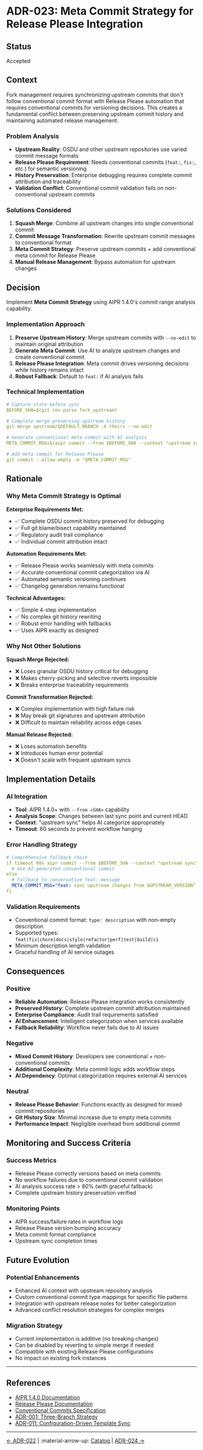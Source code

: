 # ADR-023: Meta Commit Strategy for Release Please Integration

## Status
Accepted

## Context
Fork management requires synchronizing upstream commits that don't follow conventional commit format with Release Please automation that requires conventional commits for versioning decisions. This creates a fundamental conflict between preserving upstream commit history and maintaining automated release management.

### Problem Analysis
- **Upstream Reality**: OSDU and other upstream repositories use varied commit message formats
- **Release Please Requirement**: Needs conventional commits (`feat:`, `fix:`, etc.) for semantic versioning
- **History Preservation**: Enterprise debugging requires complete commit attribution and traceability
- **Validation Conflict**: Conventional commit validation fails on non-conventional upstream commits

### Solutions Considered
1. **Squash Merge**: Combine all upstream changes into single conventional commit
2. **Commit Message Transformation**: Rewrite upstream commit messages to conventional format
3. **Meta Commit Strategy**: Preserve upstream commits + add conventional meta commit for Release Please
4. **Manual Release Management**: Bypass automation for upstream changes

## Decision
Implement **Meta Commit Strategy** using AIPR 1.4.0's commit range analysis capability.

### Implementation Approach
1. **Preserve Upstream History**: Merge upstream commits with `--no-edit` to maintain original attribution
2. **Generate Meta Commit**: Use AI to analyze upstream changes and create conventional commit
3. **Release Please Integration**: Meta commit drives versioning decisions while history remains intact
4. **Robust Fallback**: Default to `feat:` if AI analysis fails

### Technical Implementation
```yaml
# Capture state before sync
BEFORE_SHA=$(git rev-parse fork_upstream)

# Complete merge preserving upstream history
git merge upstream/$DEFAULT_BRANCH -X theirs --no-edit

# Generate conventional meta commit with AI analysis
META_COMMIT_MSG=$(aipr commit --from $BEFORE_SHA --context "upstream sync")

# Add meta commit for Release Please
git commit --allow-empty -m "$META_COMMIT_MSG"
```

## Rationale

### Why Meta Commit Strategy is Optimal

**Enterprise Requirements Met:**

- ✅ Complete OSDU commit history preserved for debugging
- ✅ Full git blame/bisect capability maintained  
- ✅ Regulatory audit trail compliance
- ✅ Individual commit attribution intact

**Automation Requirements Met:**

- ✅ Release Please works seamlessly with meta commits
- ✅ Accurate conventional commit categorization via AI
- ✅ Automated semantic versioning continues
- ✅ Changelog generation remains functional

**Technical Advantages:**

- ✅ Simple 4-step implementation
- ✅ No complex git history rewriting
- ✅ Robust error handling with fallbacks
- ✅ Uses AIPR exactly as designed

### Why Not Other Solutions

**Squash Merge Rejected:**

- ❌ Loses granular OSDU history critical for debugging
- ❌ Makes cherry-picking and selective reverts impossible
- ❌ Breaks enterprise traceability requirements

**Commit Transformation Rejected:**

- ❌ Complex implementation with high failure risk
- ❌ May break git signatures and upstream attribution
- ❌ Difficult to maintain reliability across edge cases

**Manual Release Rejected:**

- ❌ Loses automation benefits
- ❌ Introduces human error potential
- ❌ Doesn't scale with frequent upstream syncs

## Implementation Details

### AI Integration

- **Tool**: AIPR 1.4.0+ with `--from <SHA>` capability
- **Analysis Scope**: Changes between last sync point and current HEAD
- **Context**: "upstream sync" helps AI categorize appropriately
- **Timeout**: 60 seconds to prevent workflow hanging

### Error Handling Strategy

```yaml
# Comprehensive fallback chain
if timeout 60s aipr commit --from $BEFORE_SHA --context "upstream sync"; then
  # Use AI-generated conventional commit
else
  # Fallback to conservative feat: message
  META_COMMIT_MSG="feat: sync upstream changes from $UPSTREAM_VERSION"
fi
```

### Validation Requirements

- Conventional commit format: `type: description` with non-empty description
- Supported types: `feat|fix|chore|docs|style|refactor|perf|test|build|ci`
- Minimum description length validation
- Graceful handling of AI service outages

## Consequences

### Positive

- **Reliable Automation**: Release Please integration works consistently
- **Preserved History**: Complete upstream commit attribution maintained
- **Enterprise Compliance**: Audit trail requirements satisfied
- **AI Enhancement**: Intelligent categorization when services available
- **Fallback Reliability**: Workflow never fails due to AI issues

### Negative

- **Mixed Commit History**: Developers see conventional + non-conventional commits
- **Additional Complexity**: Meta commit logic adds workflow steps
- **AI Dependency**: Optimal categorization requires external AI services

### Neutral

- **Release Please Behavior**: Functions exactly as designed for mixed commit repositories
- **Git History Size**: Minimal increase due to empty meta commits
- **Performance Impact**: Negligible overhead from additional commit

## Monitoring and Success Criteria

### Success Metrics

- Release Please correctly versions based on meta commits
- No workflow failures due to conventional commit validation
- AI analysis success rate > 80% (with graceful fallback)
- Complete upstream history preservation verified

### Monitoring Points

- AIPR success/failure rates in workflow logs
- Release Please version bumping accuracy
- Meta commit format compliance
- Upstream sync completion times

## Future Evolution

### Potential Enhancements

- Enhanced AI context with upstream repository analysis
- Custom conventional commit type mappings for specific file patterns
- Integration with upstream release notes for better categorization
- Advanced conflict resolution strategies for complex merges

### Migration Strategy

- Current implementation is additive (no breaking changes)
- Can be disabled by reverting to simple merge if needed
- Compatible with existing Release Please configurations
- No impact on existing fork instances

---

## References

- [AIPR 1.4.0 Documentation](https://pypi.org/project/pr-generator-agent/)
- [Release Please Documentation](https://github.com/googleapis/release-please)
- [Conventional Commits Specification](https://www.conventionalcommits.org/)
- [ADR-001: Three-Branch Strategy](001-three-branch-strategy.md)
- [ADR-011: Configuration-Driven Template Sync](011-configuration-driven-template-sync.md)

---

[← ADR-022](022-issue-lifecycle-tracking-pattern.md) | :material-arrow-up: [Catalog](index.md) | [ADR-024 →](024-sync-workflow-duplicate-prevention-architecture.md)
